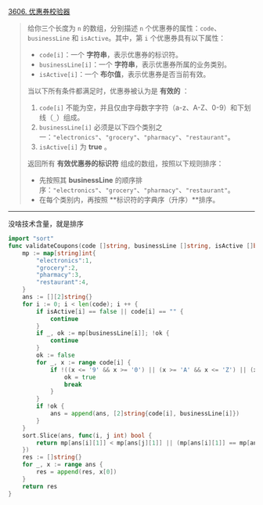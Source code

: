 [3606. 优惠券校验器](https://leetcode.cn/problems/coupon-code-validator/)

> 给你三个长度为 `n` 的数组，分别描述 `n` 个优惠券的属性：`code`、`businessLine` 和 `isActive`。其中，第 `i` 个优惠券具有以下属性：
>
> - `code[i]`：一个 **字符串**，表示优惠券的标识符。
> - `businessLine[i]`：一个 **字符串**，表示优惠券所属的业务类别。
> - `isActive[i]`：一个 **布尔值**，表示优惠券是否当前有效。
>
> 当以下所有条件都满足时，优惠券被认为是 **有效的** ：
>
> 1. `code[i]` 不能为空，并且仅由字母数字字符（a-z、A-Z、0-9）和下划线（`_`）组成。
> 2. `businessLine[i]` 必须是以下四个类别之一：`"electronics"`、`"grocery"`、`"pharmacy"`、`"restaurant"`。
> 3. `isActive[i]` 为 **true** 。
>
> 返回所有 **有效优惠券的标识符** 组成的数组，按照以下规则排序：
>
> - 先按照其 **businessLine** 的顺序排序：`"electronics"`、`"grocery"`、`"pharmacy"`、`"restaurant"`。
> - 在每个类别内，再按照 **标识符的字典序（升序）**排序。

---

没啥技术含量，就是排序

```go
import "sort"
func validateCoupons(code []string, businessLine []string, isActive []bool) []string {
    mp := map[string]int{
        "electronics":1,
        "grocery":2,
        "pharmacy":3,
        "restaurant":4,
    }
    ans := [][2]string{}
    for i := 0; i < len(code); i ++ {
        if isActive[i] == false || code[i] == "" {
            continue
        }
        if _, ok := mp[businessLine[i]]; !ok {
            continue
        }
        ok := false
        for _, x := range code[i] {
            if !((x <= '9' && x >= '0') || (x >= 'A' && x <= 'Z') || (x >= 'a' && x <= 'z') || x == '_') {
                ok = true
                break
            }
        }
        if !ok {
            ans = append(ans, [2]string{code[i], businessLine[i]})
        }
    }
    sort.Slice(ans, func(i, j int) bool {
        return mp[ans[i][1]] < mp[ans[j][1]] || (mp[ans[i][1]] == mp[ans[j][1]] && ans[i][0] < ans[j][0])
    })
    res := []string{}
    for _, x := range ans {
        res = append(res, x[0])
    }
    return res
}
```

